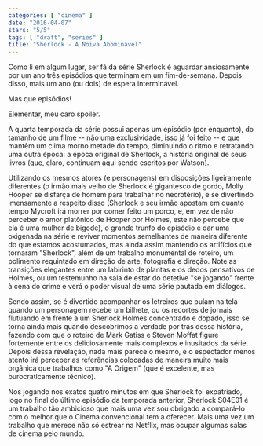 ```yaml
---
categories: [ "cinema" ]
date: "2016-04-07"
stars: "5/5"
tags: [ "draft", "series" ]
title: "Sherlock - A Noiva Abominável"
---
```

Como li em algum lugar, ser fã da série Sherlock é aguardar
ansiosamente por um ano três episódios que terminam em um
fim-de-semana. Depois disso, mais um ano (ou dois) de espera
interminável.

Mas que episódios!

Elementar, meu caro spoiler.

A quarta temporada da série possui apenas um episódio (por enquanto), do
tamanho de um filme -- não uma exclusividade, isso já foi feito -- e que
mantêm um clima morno metade do tempo, diminuindo o ritmo e retratando
uma outra época: a época original de Sherlock, a história original
de seus livros (que, claro, continuam aqui sendo escritos por Watson).

Utilizando os mesmos atores (e personagens) em disposições ligeiramente
diferentes (o irmão mais velho de Sherlock é gigantesco de gordo,
Molly Hooper se disfarça de homem para trabalhar no necrotério),
e se divertindo imensamente a respeito disso (Sherlock e seu irmão
apostam em quanto tempo Mycroft irá morrer por comer feito um porco,
e, em vez de não perceber o amor platônico de Hooper por Holmes,
este não percebe que ela é uma mulher de bigode), o grande trunfo do
episódio é dar uma oxigenada na série e reviver momentos semelhantes
de maneira diferente do que estamos acostumados, mas ainda assim mantendo
os artifícios que tornaram "Sherlock", além de um trabalho monumental
de roteiro, um polimento requintado em direção de arte, fotografia e
direção. Note as transições elegantes entre um labirinto de plantas
e os dedos pensativos de Holmes, ou um testemunho na sala de estar do
detetive "se jogando" frente à cena do crime e verá o poder visual de
uma série pautada em diálogos.

Sendo assim, se é divertido acompanhar os letreiros que pulam na
tela quando um personagem recebe um bilhete, ou os recortes de jornais
flutuando em frente a um Sherlock Holmes concentrado e dopado, isso se
torna ainda mais quando descobrimos a verdade por trás dessa história,
fazendo com que o roteiro de Mark Gatiss e Steven Moffat figure fortemente
entre os deliciosamente mais complexos e inusitados da série. Depois
dessa revelação, nada mais parece o mesmo, e o espectador menos atento
irá perceber as referências colocadas de maneira muito mais orgânica
que trabalhos como "A Origem" (que é excelente, mas burocraticamente
técnico).

Nos jogando nos exatos quatro minutos em que Sherlock foi expatriado,
logo no final do último episódio da temporada anterior, Sherlock
S04E01 é um trabalho tão ambicioso que mais uma vez sou obrigado a
compará-lo com o melhor que o Cinema convencional tem a oferecer. Mais
uma vez um trabalho que merece não só estrear na Netflix, mas ocupar
algumas salas de cinema pelo mundo.
